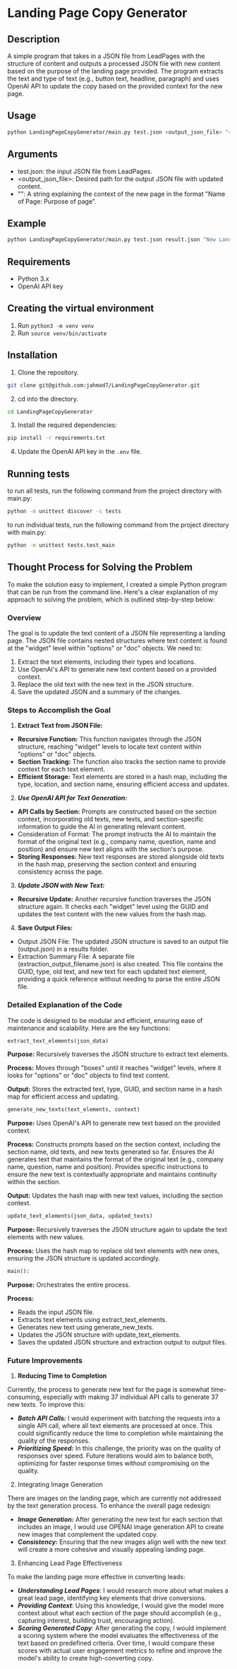 # Landing Page Copy Generator

## Description

A simple program that takes in a JSON file from LeadPages with the structure of content and outputs a processed JSON file with new content based on the purpose of the landing page provided. The program extracts the text and type of text (e.g., button text, headline, paragraph) and uses OpenAI API to update the copy based on the provided context for the new page.

## Usage

```bash
python LandingPageCopyGenerator/main.py test.json <output_json_file> "<Name of Page: Purpose of page>"
```

## Arguments

- test.json: the input JSON file from LeadPages.
- <output_json_file>: Desired path for the output JSON file with updated content.
- "<Name of Page: Purpose of page>": A string explaining the context of the new page in the format "Name of Page: Purpose of page".

## Example

```bash
python LandingPageCopyGenerator/main.py test.json result.json "New Landing Page: Promoting a Summer Sale"
```

## Requirements

- Python 3.x
- OpenAI API key

## Creating the virtual environment

1. Run `python3 -m venv venv`
2. Run `source venv/bin/activate`


## Installation

1. Clone the repository.

```bash
git clone git@github.com:jahmad7/LandingPageCopyGenerator.git
```

2. cd into the directory.

```bash
cd LandingPageCopyGenerator
```

3. Install the required dependencies:

```bash
pip install -r requirements.txt
```

4. Update the OpenAI API key in the `.env` file.

## Running tests

to run all tests, run the following command from the project directory with main.py:

```bash
python -m unittest discover -s tests
```

to run individual tests, run the following command from the project directory with main.py:

```bash
python -m unittest tests.test_main
```

## Thought Process for Solving the Problem

To make the solution easy to implement, I created a simple Python program that can be run from the command line. Here's a clear explanation of my approach to solving the problem, which is outlined step-by-step below:

### Overview

The goal is to update the text content of a JSON file representing a landing page. The JSON file contains nested structures where text content is found at the "widget" level within "options" or "doc" objects. We need to:

1. Extract the text elements, including their types and locations.
2. Use OpenAI's API to generate new text content based on a provided context.
3. Replace the old text with the new text in the JSON structure.
4. Save the updated JSON and a summary of the changes.

### Steps to Accomplish the Goal

1. **Extract Text from JSON File:**

- **Recursive Function:** This function navigates through the JSON structure, reaching "widget" levels to locate text content within "options" or "doc" objects.
- **Section Tracking:** The function also tracks the section name to provide context for each text element.
- **Efficient Storage:** Text elements are stored in a hash map, including the type, location, and section name, ensuring efficient access and updates.

2. ***Use OpenAI API for Text Generation:***

- **API Calls by Section:** Prompts are constructed based on the section context, incorporating old texts, new texts, and section-specific information to guide the AI in generating relevant content.
- Consideration of Format: The prompt instructs the AI to maintain the format of the original text (e.g., company name, question, name and position) and ensure new text aligns with the section's purpose.
- **Storing Responses:** New text responses are stored alongside old texts in the hash map, preserving the section context and ensuring consistency across the page.

3. ***Update JSON with New Text:***

- **Recursive Update:** Another recursive function traverses the JSON structure again. It checks each "widget" level using the GUID and updates the text content with the new values from the hash map.

4. **Save Output Files:**

- Output JSON File: The updated JSON structure is saved to an output file (output.json) in a results folder.
- Extraction Summary File: A separate file (extraction_output_filename.json) is also created. This file contains the GUID, type, old text, and new text for each updated text element, providing a quick reference without needing to parse the entire JSON file.


### Detailed Explanation of the Code

The code is designed to be modular and efficient, ensuring ease of maintenance and scalability. Here are the key functions:

```python
extract_text_elements(json_data)
```

**Purpose:** Recursively traverses the JSON structure to extract text elements.

**Process:** Moves through "boxes" until it reaches "widget" levels, where it looks for "options" or "doc" objects to find text content.

**Output:** Stores the extracted text, type, GUID, and section name in a hash map for efficient access and updating.

```python
generate_new_texts(text_elements, context)
```

**Purpose:** Uses OpenAI's API to generate new text based on the provided context.

**Process:**
Constructs prompts based on the section context, including the section name, old texts, and new texts generated so far.
Ensures the AI generates text that maintains the format of the original text (e.g., company name, question, name and position).
Provides specific instructions to ensure the new text is contextually appropriate and maintains continuity within the section.

**Output:** Updates the hash map with new text values, including the section context.

```python
update_text_elements(json_data, updated_texts)
```

**Purpose:** Recursively traverses the JSON structure again to update the text elements with new values.

**Process:** Uses the hash map to replace old text elements with new ones, ensuring the JSON structure is updated accordingly.

```python
main():
```

**Purpose:** Orchestrates the entire process.

**Process:**

- Reads the input JSON file.
- Extracts text elements using extract_text_elements.
- Generates new text using generate_new_texts.
- Updates the JSON structure with update_text_elements.
- Saves the updated JSON structure and extraction output to output files.

### Future Improvements

1. **Reducing Time to Completion**

Currently, the process to generate new text for the page is somewhat time-consuming, especially with making 37 individual API calls to generate 37 new texts. To improve this:

- ***Batch API Calls:*** I would experiment with batching the requests into a single API call, where all text elements are processed at once. This could significantly reduce the time to completion while maintaining the quality of the responses.
- ***Prioritizing Speed:*** In this challenge, the priority was on the quality of responses over speed. Future iterations would aim to balance both, optimizing for faster response times without compromising on the quality.

2. Integrating Image Generation

There are images on the landing page, which are currently not addressed by the text generation process. To enhance the overall page redesign:

- ***Image Generation:*** After generating the new text for each section that includes an image, I would use OPENAI image generation API to create new images that complement the updated copy.
 - ***Consistency:*** Ensuring that the new images align well with the new text will create a more cohesive and visually appealing landing page.

3. Enhancing Lead Page Effectiveness

To make the landing page more effective in converting leads:

- ***Understanding Lead Pages***: I would research more about what makes a great lead page, identifying key elements that drive conversions.
- ***Providing Context***: Using this knowledge, I would give the model more context about what each section of the page should accomplish (e.g., capturing interest, building trust, encouraging action).
- ***Scoring Generated Copy***: After generating the copy, I would implement a scoring system where the model evaluates the effectiveness of the text based on predefined criteria. Over time, I would compare these scores with actual user engagement metrics to refine and improve the model's ability to create high-converting copy.